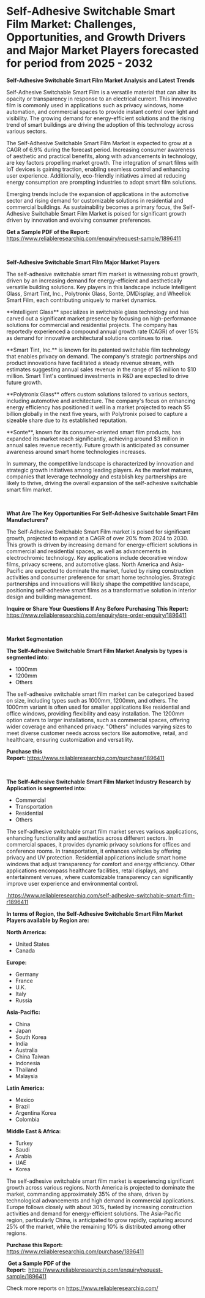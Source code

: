 <p><h1>Self-Adhesive Switchable Smart Film Market: Challenges, Opportunities, and Growth Drivers and Major Market Players forecasted for period from 2025 - 2032</h1></p><p><strong>Self-Adhesive Switchable Smart Film Market Analysis and Latest Trends</strong></p>
<p><p>Self-Adhesive Switchable Smart Film is a versatile material that can alter its opacity or transparency in response to an electrical current. This innovative film is commonly used in applications such as privacy windows, home automation, and commercial spaces to provide instant control over light and visibility. The growing demand for energy-efficient solutions and the rising trend of smart buildings are driving the adoption of this technology across various sectors.</p><p>The Self-Adhesive Switchable Smart Film Market is expected to grow at a CAGR of 6.9% during the forecast period. Increasing consumer awareness of aesthetic and practical benefits, along with advancements in technology, are key factors propelling market growth. The integration of smart films with IoT devices is gaining traction, enabling seamless control and enhancing user experience. Additionally, eco-friendly initiatives aimed at reducing energy consumption are prompting industries to adopt smart film solutions.</p><p>Emerging trends include the expansion of applications in the automotive sector and rising demand for customizable solutions in residential and commercial buildings. As sustainability becomes a primary focus, the Self-Adhesive Switchable Smart Film Market is poised for significant growth driven by innovation and evolving consumer preferences.</p></p>
<p><strong>Get a Sample PDF of the Report:&nbsp;</strong> <a href="https://www.reliableresearchiq.com/enquiry/request-sample/1896411?utm_campaign=1837&utm_medium=2&utm_source=Github&utm_content=ia&utm_term=13012025&utm_id=self-adhesive-switchable-smart-film">https://www.reliableresearchiq.com/enquiry/request-sample/1896411</a></p>
<p>&nbsp;</p>
<p><strong>Self-Adhesive Switchable Smart Film Major Market Players</strong></p>
<p><p>The self-adhesive switchable smart film market is witnessing robust growth, driven by an increasing demand for energy-efficient and aesthetically versatile building solutions. Key players in this landscape include Intelligent Glass, Smart Tint, Inc., Polytronix Glass, Sonte, DMDisplay, and Wheellok Smart Film, each contributing uniquely to market dynamics.</p><p>**Intelligent Glass** specializes in switchable glass technology and has carved out a significant market presence by focusing on high-performance solutions for commercial and residential projects. The company has reportedly experienced a compound annual growth rate (CAGR) of over 15% as demand for innovative architectural solutions continues to rise.</p><p>**Smart Tint, Inc.** is known for its patented switchable film technology that enables privacy on demand. The company's strategic partnerships and product innovations have facilitated a steady revenue stream, with estimates suggesting annual sales revenue in the range of $5 million to $10 million. Smart Tint's continued investments in R&D are expected to drive future growth.</p><p>**Polytronix Glass** offers custom solutions tailored to various sectors, including automotive and architecture. The company's focus on enhancing energy efficiency has positioned it well in a market projected to reach $5 billion globally in the next five years, with Polytronix poised to capture a sizeable share due to its established reputation.</p><p>**Sonte**, known for its consumer-oriented smart film products, has expanded its market reach significantly, achieving around $3 million in annual sales revenue recently. Future growth is anticipated as consumer awareness around smart home technologies increases.</p><p>In summary, the competitive landscape is characterized by innovation and strategic growth initiatives among leading players. As the market matures, companies that leverage technology and establish key partnerships are likely to thrive, driving the overall expansion of the self-adhesive switchable smart film market.</p></p>
<p>&nbsp;</p>
<p><strong>What Are The Key Opportunities For Self-Adhesive Switchable Smart Film Manufacturers?</strong></p>
<p><p>The Self-Adhesive Switchable Smart Film market is poised for significant growth, projected to expand at a CAGR of over 20% from 2024 to 2030. This growth is driven by increasing demand for energy-efficient solutions in commercial and residential spaces, as well as advancements in electrochromic technology. Key applications include decorative window films, privacy screens, and automotive glass. North America and Asia-Pacific are expected to dominate the market, fueled by rising construction activities and consumer preference for smart home technologies. Strategic partnerships and innovations will likely shape the competitive landscape, positioning self-adhesive smart films as a transformative solution in interior design and building management.</p></p>
<p><strong>Inquire or Share Your Questions If Any Before Purchasing This Report:</strong> <a href="https://www.reliableresearchiq.com/enquiry/pre-order-enquiry/1896411?utm_campaign=1837&utm_medium=2&utm_source=Github&utm_content=ia&utm_term=13012025&utm_id=self-adhesive-switchable-smart-film">https://www.reliableresearchiq.com/enquiry/pre-order-enquiry/1896411</a></p>
<p>&nbsp;</p>
<p><strong>Market Segmentation</strong></p>
<p><strong>The Self-Adhesive Switchable Smart Film Market Analysis by types is segmented into:</strong></p>
<p><ul><li>1000mm</li><li>1200mm</li><li>Others</li></ul></p>
<p><p>The self-adhesive switchable smart film market can be categorized based on size, including types such as 1000mm, 1200mm, and others. The 1000mm variant is often used for smaller applications like residential and office windows, providing flexibility and easy installation. The 1200mm option caters to larger installations, such as commercial spaces, offering wider coverage and enhanced privacy. "Others" includes varying sizes to meet diverse customer needs across sectors like automotive, retail, and healthcare, ensuring customization and versatility.</p></p>
<p><strong>Purchase this Report:&nbsp;</strong><a href="https://www.reliableresearchiq.com/purchase/1896411?utm_campaign=1837&utm_medium=2&utm_source=Github&utm_content=ia&utm_term=13012025&utm_id=self-adhesive-switchable-smart-film">https://www.reliableresearchiq.com/purchase/1896411</a></p>
<p>&nbsp;</p>
<p><strong>The Self-Adhesive Switchable Smart Film Market Industry Research by Application is segmented into:</strong></p>
<p><ul><li>Commercial</li><li>Transportation</li><li>Residential</li><li>Others</li></ul></p>
<p><p>The self-adhesive switchable smart film market serves various applications, enhancing functionality and aesthetics across different sectors. In commercial spaces, it provides dynamic privacy solutions for offices and conference rooms. In transportation, it enhances vehicles by offering privacy and UV protection. Residential applications include smart home windows that adjust transparency for comfort and energy efficiency. Other applications encompass healthcare facilities, retail displays, and entertainment venues, where customizable transparency can significantly improve user experience and environmental control.</p></p>
<p><a href="https://www.reliableresearchiq.com/self-adhesive-switchable-smart-film-r1896411?utm_campaign=1837&utm_medium=2&utm_source=Github&utm_content=ia&utm_term=13012025&utm_id=self-adhesive-switchable-smart-film">&nbsp;https://www.reliableresearchiq.com/self-adhesive-switchable-smart-film-r1896411</a></p>
<p><strong>In terms of Region, the Self-Adhesive Switchable Smart Film Market Players available by Region are:</strong></p>
<p>
    <p> <strong> North America: </strong>
        <ul>
            <li>United States</li>
            <li>Canada</li>
        </ul>
        </p> 
    <p> <strong> Europe: </strong>
        <ul>
            <li>Germany</li>
            <li>France</li>
            <li>U.K.</li>
            <li>Italy</li>
            <li>Russia</li>
        </ul>
        </p> 
    <p> <strong> Asia-Pacific: </strong>
        <ul>
            <li>China</li>
            <li>Japan</li>
            <li>South Korea</li>
            <li>India</li>
            <li>Australia</li>
            <li>China Taiwan</li>
            <li>Indonesia</li>
            <li>Thailand</li>
            <li>Malaysia</li>
        </ul>
        </p> 
    <p> <strong> Latin America: </strong>
        <ul>
            <li>Mexico</li>
            <li>Brazil</li>
            <li>Argentina Korea</li>
            <li>Colombia</li>
        </ul>
        </p> 
    <p> <strong> Middle East & Africa: </strong>
        <ul>
            <li>Turkey</li>
            <li>Saudi</li>
            <li>Arabia</li>
            <li>UAE</li>
            <li>Korea</li>
        </ul>
    </p>
    </p>
<p><p>The self-adhesive switchable smart film market is experiencing significant growth across various regions. North America is projected to dominate the market, commanding approximately 35% of the share, driven by technological advancements and high demand in commercial applications. Europe follows closely with about 30%, fueled by increasing construction activities and demand for energy-efficient solutions. The Asia-Pacific region, particularly China, is anticipated to grow rapidly, capturing around 25% of the market, while the remaining 10% is distributed among other regions.</p></p>
<p><strong>Purchase this Report: </strong><a href="https://www.reliableresearchiq.com/purchase/1896411?utm_campaign=1837&utm_medium=2&utm_source=Github&utm_content=ia&utm_term=13012025&utm_id=self-adhesive-switchable-smart-film">https://www.reliableresearchiq.com/purchase/1896411</a></p>
<p>&nbsp;<strong>Get a Sample PDF of the Report:&nbsp;&nbsp;</strong><a href="https://www.reliableresearchiq.com/enquiry/request-sample/1896411?utm_campaign=1837&utm_medium=2&utm_source=Github&utm_content=ia&utm_term=13012025&utm_id=self-adhesive-switchable-smart-film">https://www.reliableresearchiq.com/enquiry/request-sample/1896411</a></p>
<p><strong></strong></p>
<p>Check more reports on <a href="https://www.reliableresearchiq.com/?utm_campaign=1837&utm_medium=2&utm_source=Github&utm_content=ia&utm_term=13012025&utm_id=self-adhesive-switchable-smart-film">https://www.reliableresearchiq.com/</a></p>